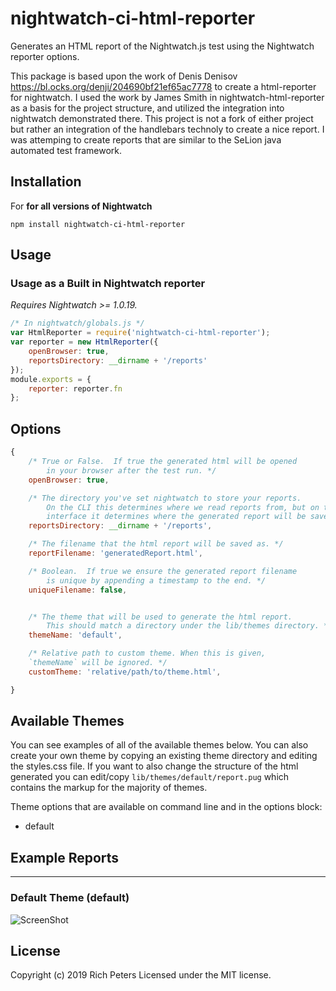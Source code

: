 # nightwatch-ci-html-reporter


Generates an HTML report of the Nightwatch.js test using the Nightwatch reporter options.  

This package is based upon the work of Denis Denisov https://bl.ocks.org/denji/204690bf21ef65ac7778 to create a html-reporter for nightwatch.  I used the work by James Smith in nightwatch-html-reporter as a basis for the project structure, and utilized the integration into nightwatch demonstrated there.  This project is not a fork of either project but rather an integration of the handlebars technoly to create a nice report.  I was attemping to create reports that are similar to the SeLion java automated test framework. 

## Installation

For **for all versions of Nightwatch**
```
npm install nightwatch-ci-html-reporter
```

## Usage


### Usage as a Built in Nightwatch reporter
_Requires Nightwatch >= 1.0.19._

```javascript
/* In nightwatch/globals.js */
var HtmlReporter = require('nightwatch-ci-html-reporter');
var reporter = new HtmlReporter({
	openBrowser: true,
	reportsDirectory: __dirname + '/reports'
});
module.exports = {
	reporter: reporter.fn
};
```


## Options

```javascript
{
	/* True or False.  If true the generated html will be opened
		in your browser after the test run. */
	openBrowser: true,

	/* The directory you've set nightwatch to store your reports.
		On the CLI this determines where we read reports from, but on this
		interface it determines where the generated report will be saved. */
	reportsDirectory: __dirname + '/reports',

	/* The filename that the html report will be saved as. */
	reportFilename: 'generatedReport.html',

	/* Boolean.  If true we ensure the generated report filename
		is unique by appending a timestamp to the end. */
	uniqueFilename: false,


	/* The theme that will be used to generate the html report.
		This should match a directory under the lib/themes directory. */
	themeName: 'default',

	/* Relative path to custom theme. When this is given,
	`themeName` will be ignored. */
	customTheme: 'relative/path/to/theme.html',

}
```

## Available Themes

You can see examples of all of the available themes below.  You can also create your own theme by copying an existing
theme directory and editing the styles.css file.  If you want to also change the structure of the html generated
you can edit/copy `lib/themes/default/report.pug` which contains the markup for the majority of themes.

Theme options that are available on command line and in the options block:
* default


## Example Reports

---
### Default Theme (default)

![ScreenShot](https://raw.githubusercontent.com/jls/nightwatch-html-reporter/screenshots/screenshots/default.png)

## License
Copyright (c) 2019 Rich Peters
Licensed under the MIT license.
